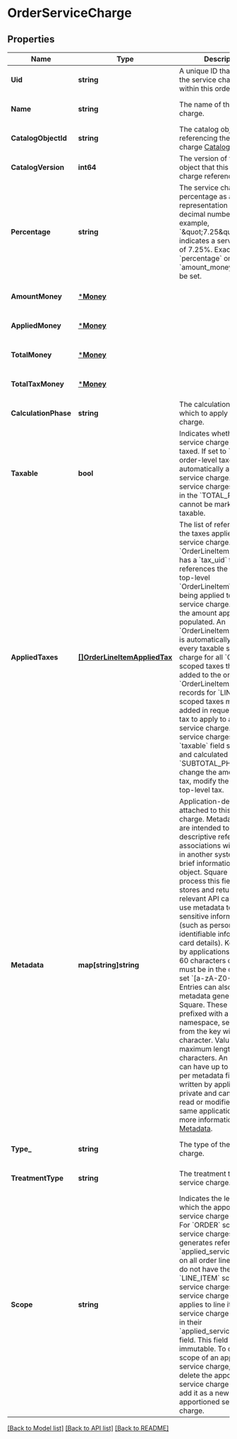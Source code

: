# OrderServiceCharge

## Properties
Name | Type | Description | Notes
------------ | ------------- | ------------- | -------------
**Uid** | **string** | A unique ID that identifies the service charge only within this order. | [optional] [default to null]
**Name** | **string** | The name of the service charge. | [optional] [default to null]
**CatalogObjectId** | **string** | The catalog object ID referencing the service charge [CatalogObject](https://developer.squareup.com/reference/square_2024-01-18/objects/CatalogObject). | [optional] [default to null]
**CatalogVersion** | **int64** | The version of the catalog object that this service charge references. | [optional] [default to null]
**Percentage** | **string** | The service charge percentage as a string representation of a decimal number. For example, &#x60;\&quot;7.25\&quot;&#x60; indicates a service charge of 7.25%.  Exactly 1 of &#x60;percentage&#x60; or &#x60;amount_money&#x60; should be set. | [optional] [default to null]
**AmountMoney** | [***Money**](Money.md) |  | [optional] [default to null]
**AppliedMoney** | [***Money**](Money.md) |  | [optional] [default to null]
**TotalMoney** | [***Money**](Money.md) |  | [optional] [default to null]
**TotalTaxMoney** | [***Money**](Money.md) |  | [optional] [default to null]
**CalculationPhase** | **string** | The calculation phase at which to apply the service charge. | [optional] [default to null]
**Taxable** | **bool** | Indicates whether the service charge can be taxed. If set to &#x60;true&#x60;, order-level taxes automatically apply to the service charge. Note that service charges calculated in the &#x60;TOTAL_PHASE&#x60; cannot be marked as taxable. | [optional] [default to null]
**AppliedTaxes** | [**[]OrderLineItemAppliedTax**](OrderLineItemAppliedTax.md) | The list of references to the taxes applied to this service charge. Each &#x60;OrderLineItemAppliedTax&#x60; has a &#x60;tax_uid&#x60; that references the &#x60;uid&#x60; of a top-level &#x60;OrderLineItemTax&#x60; that is being applied to this service charge. On reads, the amount applied is populated.  An &#x60;OrderLineItemAppliedTax&#x60; is automatically created on every taxable service charge for all &#x60;ORDER&#x60; scoped taxes that are added to the order. &#x60;OrderLineItemAppliedTax&#x60; records for &#x60;LINE_ITEM&#x60; scoped taxes must be added in requests for the tax to apply to any taxable service charge. Taxable service charges have the &#x60;taxable&#x60; field set to &#x60;true&#x60; and calculated in the &#x60;SUBTOTAL_PHASE&#x60;.  To change the amount of a tax, modify the referenced top-level tax. | [optional] [default to null]
**Metadata** | **map[string]string** | Application-defined data attached to this service charge. Metadata fields are intended to store descriptive references or associations with an entity in another system or store brief information about the object. Square does not process this field; it only stores and returns it in relevant API calls. Do not use metadata to store any sensitive information (such as personally identifiable information or card details).  Keys written by applications must be 60 characters or less and must be in the character set &#x60;[a-zA-Z0-9_-]&#x60;. Entries can also include metadata generated by Square. These keys are prefixed with a namespace, separated from the key with a &#x27;:&#x27; character.  Values have a maximum length of 255 characters.  An application can have up to 10 entries per metadata field.  Entries written by applications are private and can only be read or modified by the same application.  For more information, see [Metadata](https://developer.squareup.com/docs/build-basics/metadata). | [optional] [default to null]
**Type_** | **string** | The type of the service charge. | [optional] [default to null]
**TreatmentType** | **string** | The treatment type of the service charge. | [optional] [default to null]
**Scope** | **string** | Indicates the level at which the apportioned service charge applies. For &#x60;ORDER&#x60; scoped service charges, Square generates references in &#x60;applied_service_charges&#x60; on all order line items that do not have them. For &#x60;LINE_ITEM&#x60; scoped service charges, the service charge only applies to line items with a service charge reference in their &#x60;applied_service_charges&#x60; field.  This field is immutable. To change the scope of an apportioned service charge, you must delete the apportioned service charge and re-add it as a new apportioned service charge. | [optional] [default to null]

[[Back to Model list]](../README.md#documentation-for-models) [[Back to API list]](../README.md#documentation-for-api-endpoints) [[Back to README]](../README.md)

